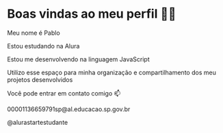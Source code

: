 <h1>Boas vindas ao meu perfil 💙💙</h1>
<p>Meu nome é Pablo</p>
<p>Estou estudando na Alura</p>
<p>Estou me desenvolvendo na linguagem JavaScript</p>
<p>Utilizo esse espaço para minha organização e compartilhamento dos meu projetos desenvolvidos</p>
<p>Você pode entrar em contato comigo 📫</p>
<p>00001136659791sp@al.educacao.sp.gov.br</p>
<p>@alurastartestudante</p>
